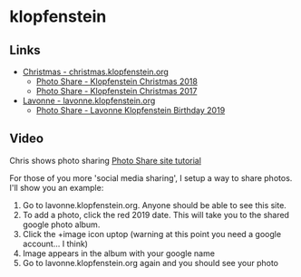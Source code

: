 # klopfenstein

## Links
- [Christmas - christmas.klopfenstein.org](http://christmas.klopfenstein.org)
   - [Photo Share - Klopfenstein Christmas 2018](https://photos.app.goo.gl/gDDxa1yiFU9y34hcA)
   - [Photo Share - Klopfenstein Christmas 2017](https://photos.app.goo.gl/ExbE83RswR371ViL6)
- [Lavonne - lavonne.klopfenstein.org](http://lavonne.klopfenstein.org)
   - [Photo Share - Lavonne Klopfenstein Birthday 2019](https://photos.app.goo.gl/jVQRM2Wzt6oDq9HKA)

## Video

Chris shows photo sharing [Photo Share site tutorial](https://youtu.be/H6tygiBTPiY)

For those of you more 'social media sharing', I setup a way to share photos.  I'll show you an example:

1. Go to lavonne.klopfenstein.org.  Anyone should be able to see this site.
2. To add a photo, click the red 2019 date.  This will take you to the shared google photo album.
3. Click the +image icon uptop (warning at this point you need a google account... I think)
4. Image appears in the album with your google name
5. Go to lavonne.klopfenstein.org again and you should see your photo
